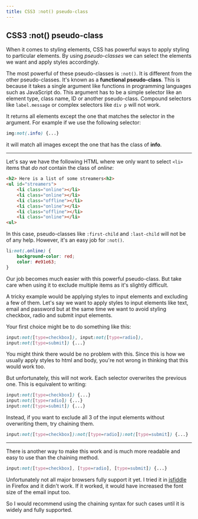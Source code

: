 ```yaml
---
title: CSS3 :not() pseudo-class
---
```


## CSS3 :not() pseudo-class
When it comes to styling elements, CSS has powerful ways to apply styling to particular elements. By using *pseudo-classes* we can select the elements we want and apply styles accordingly. 

The most powerful of these pseudo-classes is `:not()`. It is different from the other pseudo-classes. It's known as a **functional pseudo-class**. This is because it takes a single argument like functions in programming languages such as JavaScript do. This argument has to be a simple selector like an element type, class name, ID or another pseudo-class. Compound selectors like `label.message` or complex selectors like `div p` will not work.

It returns all elements except the one that matches the selector in the argument. For example if we use the following selector:

```css
img:not(.info) {...}
```

it will match all images except the one that has the class of **info**. 

---

Let's say we have the following HTML where we only want to select `<li>` items that *do not* contain the class of *online*:

```html
<h2> Here is a list of some streamers<h2>
<ul id="streamers">
    <li class="online"></li>
    <li class="online"></li>
    <li class="offline"></li>
    <li class="online"></li>
    <li class="offline"></li>
    <li class="online"></li>
<ul>
```
In this case,  pseudo-classes like `:first-child` and `:last-child` will not be of any help. However, it's an easy job for `:not()`.

```css
li:not(.online) {
    background-color: red;
    color: #e91e63;
}
```

Our job becomes much easier with this powerful pseudo-class. But take care when using it to exclude multiple items as it's slightly difficult.

A tricky example would be applying styles to input elements and excluding a few of them. Let's say we want to apply styles to input elements like text, email and password but at the same time we want to avoid styling checkbox, radio and submit input elements.

Your first choice might be to do something like this:

```css
input:not([type=checkbox]), input:not([type=radio]),
input:not([type=submit]) {...}
```

You might think there would be no problem with this. Since this is how we usually apply styles to html and body, you're not wrong in thinking that this would work too.

But unfortunately, this will not work. Each selector overwrites the previous one. This is equivalent to writing:

```css
input:not([type=checkbox]) {...}
input:not([type=radio]) {...}
input:not([type=submit]) {...}
```

Instead, if you want to exclude all 3 of the input elements without overwriting them, try chaining them.

```css
input:not([type=checkbox]):not([type=radio]):not([type=submit]) {...}
```

---

There is another way to make this work and is much more readable and easy to use than the chaining method.

```css
input:not([type=checkbox], [type=radio], [type=submit]) {...}
```

Unfortunately not all major browsers fully support it yet. I tried it in [jsfiddle](https://jsfiddle.net/NAPOLEON039/2p3bygx1/3/) in Firefox and it didn't work. If it worked, it would have increased the font size of the email input too.

So I would recommend using the chaining syntax for such cases until it is widely and fully supported.

